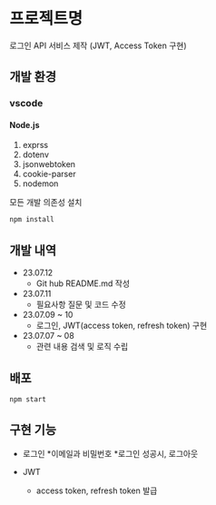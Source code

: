 # 프로젝트명

로그인 API 서비스 제작 (JWT, Access Token 구현)

## 개발 환경

### vscode
#### Node.js
1. exprss
2. dotenv
3. jsonwebtoken
4. cookie-parser
5. nodemon


모든 개발 의존성 설치

```sh
npm install
```

## 개발 내역

* 23.07.12
    * Git hub README.md 작성
* 23.07.11
    * 필요사항 질문 및 코드 수정
* 23.07.09 ~ 10
    * 로그인, JWT(access token, refresh token) 구현
* 23.07.07 ~ 08
    * 관련 내용 검색 및 로직 수립

## 배포

```sh
npm start
```

## 구현 기능
* 로그인
  *이메일과 비밀번호
  *로그인 성공시, 로그아웃

* JWT
  * access token, refresh token 발급

